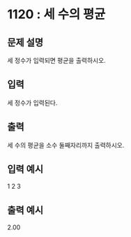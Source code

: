 # 1120 : 세 수의 평균

## 문제 설명

세 정수가 입력되면 평균을 출력하시오.

## 입력

세 정수가 입력된다.

## 출력

세 수의 평균을 소수 둘째자리까지 출력하시오.

## 입력 예시

1 2 3

## 출력 예시

2.00

